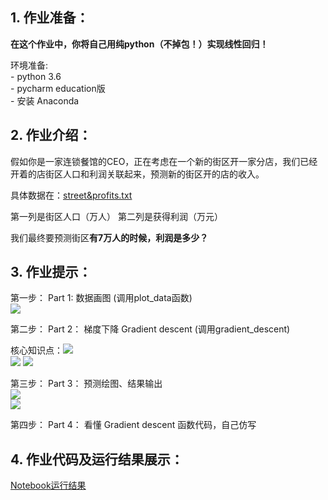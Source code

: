 ## 1. 作业准备：

**在这个作业中，你将自己用纯python（不掉包！）实现线性回归！**

环境准备:  
           - python 3.6  
           - pycharm education版  
           - 安装 Anaconda  

## 2. 作业介绍：

假如你是一家连锁餐馆的CEO，正在考虑在一个新的街区开一家分店，我们已经开着的店街区人口和利润关联起来，预测新的街区开的店的收入。

具体数据在：[street&profits.txt](https://github.com/dafish-ai/NTU-Machine-learning/blob/master/李宏毅机器学习-作业/week2/street%26profits.txt)

第一列是街区人口（万人）
第二列是获得利润（万元）

我们最终要预测街区**有7万人的时候，利润是多少？**


## 3. 作业提示：

第一步： Part 1:  数据画图 (调用plot_data函数)  
![](https://github.com/dafish-ai/NTU-Machine-learning/blob/master/李宏毅机器学习-作业/week2/pictures/1.1.png)

第二步： Part 2： 梯度下降 Gradient descent (调用gradient_descent)
 
核心知识点：![](https://github.com/dafish-ai/NTU-Machine-learning/blob/master/李宏毅机器学习-作业/week2/pictures/1.2.png)  
          ![](https://github.com/dafish-ai/NTU-Machine-learning/blob/master/李宏毅机器学习-作业/week2/pictures/1.3.png)            ![](https://github.com/dafish-ai/NTU-Machine-learning/blob/master/李宏毅机器学习-作业/week2/pictures/1.4.png)

第三步： Part 3： 预测绘图、结果输出  
 ![](https://github.com/dafish-ai/NTU-Machine-learning/blob/master/李宏毅机器学习-作业/week2/pictures/1.5.png)  
  ![](https://github.com/dafish-ai/NTU-Machine-learning/blob/master/李宏毅机器学习-作业/week2/pictures/1.6.png)

第四步： Part 4： 看懂 Gradient descent 函数代码，自己仿写

## 4. 作业代码及运行结果展示：

[Notebook运行结果](https://github.com/YanqiangWang/Machine-Learning-NTU/tree/master/week2/output)
